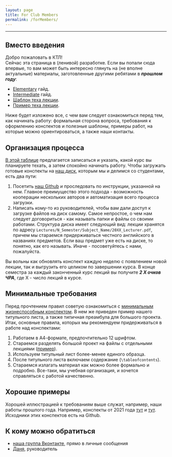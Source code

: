 ```yaml
---
layout: page
title: For Club Members
permalink: /forMembers/
---
```


--- 

## Вместо введения
Добро пожаловать в КТЛ!  
Сейчас эта страница в (ленивой) разработке. Если вы попали сюда впервые, то вам может быть интересно глянуть на (не вполне актуальные) материалы, заготовленные другими ребятами в ***прошлом году***:
- [Elementary](https://drive.google.com/file/d/1bfpMiGldKgXWVgmFqScEvWOQHnQdD9en/view?usp=sharing) гайд.
- [Intermediate](https://drive.google.com/file/d/1ItSd7wIKDC0uJiJ-Hifd1JO3MKASVVKl/view?usp=sharing) гайд.
- [Шаблон теха лекции](https://www.overleaf.com/read/ztcjscdmtprq).
- [Пример теха лекции](https://www.overleaf.com/read/vjgrqfzydcyq).

Ниже будет изложено все, с чем вам следует ознакомиться перед тем, как начинать работу: формальная сторона вопроса, требования к оформлению конспектов и полезные шаблоны, примеры работ, на которые можно ориентироваться, а также наши контакты.

## Организация процесса
[В этой таблице](https://docs.google.com/spreadsheets/d/1WN1hvKTS_MDfvx7gr4QP1j_bLc11LAzOYT7S3dVhEv0/edit) 
предлагается записаться и указать, какой курс вы планируете техать, а затем 
спокойно начинать работу. Чтобы загружать готовые конспекты на 
[наш диск](https://drive.google.com/drive/folders/1CQQHfA5_bgEhP6T0iH9Xp6xDz7D5lbIU),
 которым мы и делимся со студентами, есть два пути:
1. Посетить [наш Github](https://github.com/MIPT-Group/Lectures_Tex_Club) и 
проследовать по инструкции, указанной на нем. Главное преимущество этого подхода - возможность кооперации нескольких авторов и автоматизация всего процесса загрузки.
2. Написать кому-то из руководителей, чтобы вам дали доступ к загрузке файлов на диск самому. Самое непростое, о чем нам следует договориться - как называть папки и файлы со своими работами. Структура диска имеет следующий вид: лекции хранятся по адресу `Lectures/N_Semester/Subject_Name/20XX_Lecturer.pdf`, причем мы стараемся придерживаться честного английского в названиях предметов. Если ваш предмет уже есть на диске, то понятно, как его называть. Иначе - посоветуйтесь с нами, пожалуйста.

Вы вольны как обновлять конспект каждую неделю с появлением новой лекции, так и выгрузить его целиком по завершении курса. В конце семестра за каждый законченный курс лекций вы получите ***2 X очков ЧРА***, где X - число лекций в курсе.

## Минимальные требования
Перед прочтением правил советую ознакомиться с 
[минимальным жизнеспособным конспектом](https://www.overleaf.com/read/fvfjcccwdpnt). 
В нем же приведен пример нашего титульного листа, а также типичная преамбула для большого проекта. Итак, основные правила, которых мы рекомендуем придерживаться в работе над конспектами:
1. Работаем в А4-формате, предпочтительно 12 шрифтом.
1. Стараемся разделять большой проект на файлы с отдельными лекциями ([пример](https://github.com/MIPT-Group/Lectures_Tex_Club/tree/master/Lectures/4_Semester/Ring_and_Field_Theory/2021_Ilyinsky)).
1. Используем титульный лист более-менее единого образца.
1. После титульного листа включаем содержание (`\tableofcontents`).
1. Стараемся излагать материал как можно более формально и подробно. Все-таки, мы учебная организация, и хочется справляться с работой качественно.

## Хорошие примеры
Хорошей иллюстрацией к требованиям выше служат, например, наши работы прошлого года. 
Например, конспекты от 2021 года 
[тут](https://drive.google.com/drive/u/1/folders/1wHozTuJsgZUCZ1IMv-rgzl0_73Sny1un) 
и [тут](https://drive.google.com/drive/u/1/folders/1wgW7w6NFmQpGG0gVzjVqG4_tRmm0VNM-).
Исходники этих конспектов есть на Github.

## К кому можно обратиться
- [наша группа Вконтакте](https://vk.com/mipt_ltc), прямо в личные сообщения
- [Даня](https://vk.com/ax_equals_b), руководитель

